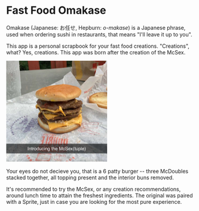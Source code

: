 # Fast Food Omakase

Omakase (Japanese: お任せ, Hepburn: *o-makase*) is a Japanese phrase, used when ordering sushi in restaurants, that means "I'll leave it up to you".

This app is a personal scrapbook for your fast food creations. "Creations", what? Yes, creations. This app was born after the creation of the McSex.

![The McSex](assets/images/mcsex.png "McSex")

 Your eyes do not decieve you, that is a 6 patty burger -- three McDoubles stacked together, all topping present and the interior buns removed. 
 
 It's recommended to try the McSex, or any creation recommendations, around lunch time to attain the freshest ingredients. The original was paired with a Sprite, just in case you are looking for the most pure experience.